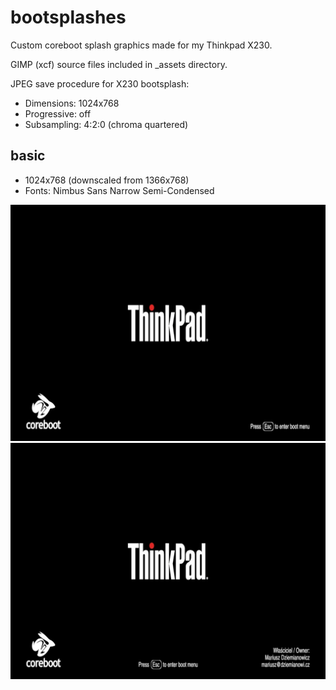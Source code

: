 # bootsplashes

Custom coreboot splash graphics made for my Thinkpad X230.

GIMP (xcf) source files included in _assets directory.

JPEG save procedure for X230 bootsplash:

* Dimensions: 1024x768
* Progressive: off
* Subsampling: 4:2:0 (chroma quartered)

## basic

* 1024x768 (downscaled from 1366x768)
* Fonts: Nimbus Sans Narrow Semi-Condensed

![basic/basic.jpg](basic/basic.jpg)
![basic/basic-signed.jpg](basic/basic-signed.jpg)
